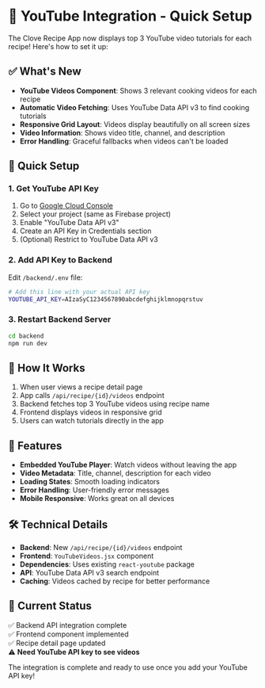 # 🎥 YouTube Integration - Quick Setup

The Clove Recipe App now displays top 3 YouTube video tutorials for each recipe! Here's how to set it up:

## ✅ What's New

- **YouTube Videos Component**: Shows 3 relevant cooking videos for each recipe
- **Automatic Video Fetching**: Uses YouTube Data API v3 to find cooking tutorials
- **Responsive Grid Layout**: Videos display beautifully on all screen sizes
- **Video Information**: Shows video title, channel, and description
- **Error Handling**: Graceful fallbacks when videos can't be loaded

## 🔧 Quick Setup

### 1. Get YouTube API Key

1. Go to [Google Cloud Console](https://console.cloud.google.com/)
2. Select your project (same as Firebase project)
3. Enable "YouTube Data API v3" 
4. Create an API Key in Credentials section
5. (Optional) Restrict to YouTube Data API v3

### 2. Add API Key to Backend

Edit `/backend/.env` file:
```bash
# Add this line with your actual API key
YOUTUBE_API_KEY=AIzaSyC1234567890abcdefghijklmnopqrstuv
```

### 3. Restart Backend Server

```bash
cd backend
npm run dev
```

## 🎯 How It Works

1. When user views a recipe detail page
2. App calls `/api/recipe/{id}/videos` endpoint  
3. Backend fetches top 3 YouTube videos using recipe name
4. Frontend displays videos in responsive grid
5. Users can watch tutorials directly in the app

## 📱 Features

- **Embedded YouTube Player**: Watch videos without leaving the app
- **Video Metadata**: Title, channel, description for each video
- **Loading States**: Smooth loading indicators
- **Error Handling**: User-friendly error messages
- **Mobile Responsive**: Works great on all devices

## 🛠 Technical Details

- **Backend**: New `/api/recipe/{id}/videos` endpoint
- **Frontend**: `YouTubeVideos.jsx` component 
- **Dependencies**: Uses existing `react-youtube` package
- **API**: YouTube Data API v3 search endpoint
- **Caching**: Videos cached by recipe for better performance

## 🚀 Current Status

✅ Backend API integration complete  
✅ Frontend component implemented  
✅ Recipe detail page updated  
⚠️ **Need YouTube API key to see videos**

The integration is complete and ready to use once you add your YouTube API key!
